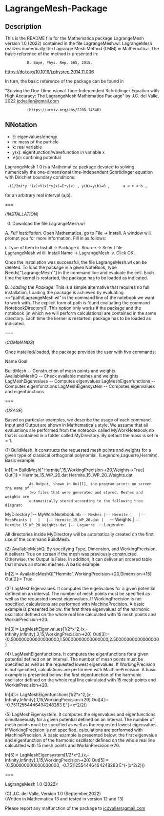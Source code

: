 # LagrangeMesh-Package

## Description
This is the README file for the Mathematica package LagrangeMesh
version 1.0 (2022) contained in the file LagrangeMesh.wl. LagrangeMesh 
realizes numerically the Lagrange Mesh Method (LMM) in Mathematica.
The basic reference of the method is presented in:

              D. Baye, Phys. Rep. 565, 2015.
              
https://doi.org/10.1016/j.physrep.2014.11.006

In turn, the basic reference of the package can be found in

"Solving the One-Dimensional Time-Independent Schrödinger Equation with 
      High Accuracy: The LagrangeMesh Mathematica Package"
                    by J.C. del Valle, 2022
                     jcdvaller@gmail.com

              (https://arxiv.org/abs/2208.14340)



## NNotation

   * E: eigenvalues/energy
   * m: mass of the particle
   * x: real variable
* y(x): eigenfunction/wavefunction in variable x
* V(x): confining potential




LagrangeMesh 1.0 is a Mathematica package devoted to solving numerically 
the one-dimensional time-independent Schrödinger equation with Dirichlet
boundary conditions:

     -(1/2m)*y''(x)+V(x)*y(x)=E*y(x) , y(0)=y(b)=0 ,      a < x < b ,

for an arbitrary real interval (a,b). 

===

(*INSTALLATION*)

0. Download the file LagrangeMesh.wl

A. *Full Installation*. Open Mathematica, go to File -> Install.
   A window will prompt you for more information. Fill in as follows:

  i. Type of Item to Install -> Package
 ii. Source -> Select file LagrangeMesh.wl 
iii. Install Name -> LagrangeMesh
 iv. Click OK.

Once the installation was successful, the file LagrangeMesh.wl can be
deleted. To load the package in a given NoteBook, type Needs["LagrangeMesh`"] 
in the command line and evaluate the cell. Each time the kernel is restarted, 
the package has to be loaded as indicated.


B. *Loading the Package*. This is a simple alternative that requires no
   full installation. Loading the package is achieved by evaluating
   <<"path/LagrangeMesh.wl" in the command line of the notebook
   we want to work with. The explicit form of path is found evaluating
   the command NotebookDirectory[]. This option only works if the package
   and the notebook (in which we will perform calculations) are contained
   in the same directory. Each time the kernel is restarted, package has to be
   loaded as indicated.

===

(*COMMANDS*)

Once installed/loaded, the package provides the user with five commands:

Name                                    Goal

BuildMesh              --   Construction of mesh points and weights            
AvailableMeshQ         --   Check available meshes and weights
LagMeshEigenvalues     --   Computes eigenvalues
LagMeshEigenfunctions  --   Computes eigenfunctions
LagMeshEigensystem     --   Computes eigenvalues and eigenfunctions


===

(*USAGE*)

Based on particular examples, we describe the usage of each command. Input and Output
are shown in Mathematica's style. We assume that all evaluations are performed from the
notebook called MyWorkNotebook.nb that is contained in a folder called MyDirectory. By
default the mass is set m = 1.


(1) BuildMesh. It constructs the requested mesh points and weights for a given type 
               of classical orthogonal polynomial. (Legendre,Laguerre,Hermite).
               Basic example: 

 In[1]:= BuildMesh["Hermite",15,WorkingPrecision->20,Weights->True]
Out[1]:= Hermite_15_WP_20.dat
         Hermite_15_WP_20_Weights.dat 
                
               As Output, shown in Out[1], the program prints on screen the name of
               two files that were generated and stored. Meshes and weights are 
               automatically stored according to the following tree diagram:

 MyDirectory
 |-- MyWorkNotebook.nb
 `-- Meshes
     |-- Hermite
     |   |-- MeshPoints
     |   |   |-- Hermite_15_WP_20.dat
     |   `-- Weights
     |       `-- Hermite_15_WP_20_Weights.dat
     |-- Laguerre 
     `-- Legendre

All directories inside MyDirectory will be automatically created on the first use
of the command BuildMesh.       


(2) AvailableMeshQ. By specifying Type, Dimension, and WorkingPrecision, it delivers True on 
                    screen if the mesh was previously constructed. Otherwise, the Output
                    is False. In addition, it can deliver an ordered table that shows
                    all stored meshes. A basic example:

 In[2]:= AvailableMeshQ["Hermite",WorkingPrecision->20,Dimension->15]
Out[2]:= True
                                 



(3) LagMeshEigenvalues. It computes the eigenvalues for a given potential defined on
                        an interval. The number of mesh points must be specified as 
                        well as the requested lowest eigenvalues. If WorkingPrecision
                        is not specified, calculations are performed with MachinePrecision.
                        A basic example is presented below: the first three eigenvalues
                        of the harmonic oscillator defined on the whole real line
                        calculated with 15 mesh points and WorkinPrecision->20.

 In[3]:= LagMeshEigenvalues[1/2*x^2,{x,-Infinity,Infinity},3,15,WorkingPrecision->20]
Out[3]:= {0.500000000000000000,1.50000000000000000,2.50000000000000000}
          
 

(4) LagMeshEigenfunctions. It computes the eigenfunctions for a given potential defined on
                           an interval. The number of mesh points must be specified as 
                           well as the requested lowest eigenvalues. If WorkingPrecision
                           is not specified, calculations are performed with MachinePrecision.
                           A basic example is presented below: the first eigenfunction 
                           of the harmonic oscillator defined on the whole real line
                           calculated with 15 mesh points and WorkinPrecision->20.

 In[4]:= LagMeshEigenfunctions[1/2*x^2,{x,-Infinity,Infinity},1,15,WorkingPrecision->20]
Out[4]:= -0.75112554446494248283 E^(-(x^2/2))

(5) LagMeshEigensystem. It computes the eigenvalues and eigenfunctions simultaneously 
                        for a given potential defined on an interval. The number of mesh
                        points must be specified as well as the requested lowest eigenvalues.
                        If WorkingPrecision is not specified, calculations are performed with
                        MachinePrecision. A basic example is presented below: the first
                        eigenvalue and eigenfunction of the harmonic oscillator defined
                        on the whole real line calculated with 15 mesh points and
                        WorkinPrecision->20.

 In[5]:= LagMeshEigensystem[1/2*x^2,{x,-Infinity,Infinity},1,15,WorkingPrecision->20]
Out[5]:= {0.500000000000000000, -0.75112554446494248283 E^(-(x^2/2))}

===

LagrangeMesh 1.0 (2022):

(C) J.C. del Valle, Version 1.0 (September,2022)  
    (Written in Mathematica 13 and tested in version 12 and 13)

Please report any malfunction of the package to jcdvaller@gmail.com
